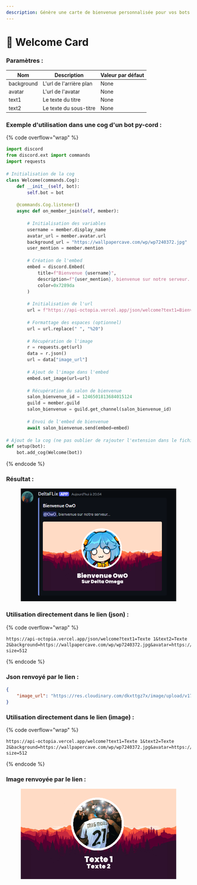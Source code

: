 ```yaml
---
description: Génère une carte de bienvenue personnalisée pour vos bots discord
---
```


# 👋 Welcome Card



### Paramètres :

| Nom        | Description              | Valeur par défaut |
| ---------- | ------------------------ | ----------------- |
| background | L'url de l'arrière plan  | None              |
| avatar     | L'url de l'avatar        | None              |
| text1      | Le texte du titre        | None              |
| text2      | Le texte du sous-titre   | None              |



### Exemple d'utilisation dans une cog d'un bot py-cord :

{% code overflow="wrap" %}
```python
import discord
from discord.ext import commands
import requests

# Initialisation de la cog
class Welcome(commands.Cog):
    def __init__(self, bot):
        self.bot = bot
    
    @commands.Cog.listener()
    async def on_member_join(self, member):
        
        # Initialisation des variables
        username = member.display_name
        avatar_url = member.avatar.url
        background_url = "https://wallpapercave.com/wp/wp7240372.jpg"
        user_mention = member.mention
        
        # Création de l'embed
        embed = discord.Embed(
            title=f"Bienvenue {username}",
            description=f"{user_mention}, bienvenue sur notre serveur...",
            color=0x7289da
        )

        # Initialisation de l'url
        url = f"https://api-octopia.vercel.app/json/welcome?text1=Bienvenue {username}&text2=Sur Delta Omega&background={background_url}&avatar={avatar_url}"
        
        # Formattage des espaces (optionnel)
        url = url.replace(" ", "%20")

        # Récupération de l'image
        r = requests.get(url)
        data = r.json()
        url = data["image_url"]

        # Ajout de l'image dans l'embed
        embed.set_image(url=url)
        
        # Récupération du salon de bienvenue
        salon_bienvenue_id = 1246501813684015124
        guild = member.guild
        salon_bienvenue = guild.get_channel(salon_bienvenue_id)
        
        # Envoi de l'embed de bienvenue
        await salon_bienvenue.send(embed=embed)
        
# Ajout de la cog (ne pas oublier de rajouter l'extension dans le fichier principal du bot)
def setup(bot):
    bot.add_cog(Welcome(bot))
```
{% endcode %}

### Résultat :

<figure><img src="../../.gitbook/assets/image.png" alt=""><figcaption></figcaption></figure>

### Utilisation directement dans le lien (json)  :

{% code overflow="wrap" %}
```
https://api-octopia.vercel.app/json/welcome?text1=Texte 1&text2=Texte 2&background=https://wallpapercave.com/wp/wp7240372.jpg&avatar=https://cdn.discordapp.com/avatars/1165639346104303739/cc261689fad84e2c14261633ce8f6901.png?size=512
```
{% endcode %}

### Json renvoyé par le lien :



```json
{
    "image_url": "https://res.cloudinary.com/dkxttgz7x/image/upload/v1717873503/welcome_images/knwvrbjyogjvctkeejiu.png"
}
```

### Utilisation directement dans le lien (image)  :

{% code overflow="wrap" %}
```
https://api-octopia.vercel.app/welcome?text1=Texte 1&text2=Texte 2&background=https://wallpapercave.com/wp/wp7240372.jpg&avatar=https://cdn.discordapp.com/avatars/1165639346104303739/cc261689fad84e2c14261633ce8f6901.png?size=512
```
{% endcode %}

### Image renvoyée par le lien :

<figure><img src="../../.gitbook/assets/welcome_image.png" alt=""><figcaption></figcaption></figure>
